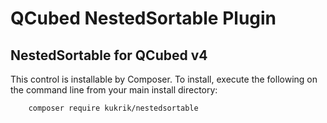 # QCubed NestedSortable Plugin


## NestedSortable for QCubed v4

This control is installable by Composer. To install, execute the following on the command line from your main
install directory:
```
	composer require kukrik/nestedsortable
```    
